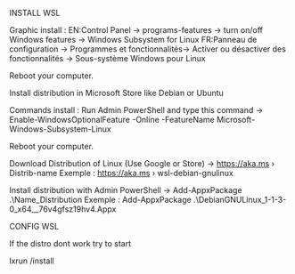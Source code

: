 INSTALL WSL 

Graphic install :
EN:Control Panel -> programs-features -> turn on/off Windows features -> Windows Subsystem for Linux 
FR:Panneau de configuration -> Programmes et fonctionnalités-> Activer ou désactiver des fonctionnalités -> Sous-système Windows pour Linux

Reboot your computer.

Install distribution in Microsoft Store like Debian or Ubuntu

Commands install :
Run Admin PowerShell and type this command -> Enable-WindowsOptionalFeature -Online -FeatureName Microsoft-Windows-Subsystem-Linux

Reboot your computer.

Download Distribution of Linux (Use Google or Store) -> https://aka.ms › Distrib-name
Exemple : https://aka.ms › wsl-debian-gnulinux

Install distribution with Admin PowerShell -> Add-AppxPackage .\Name_Distribution
Exemple : Add-AppxPackage .\DebianGNULinux_1-1-3-0_x64__76v4gfsz19hv4.Appx


CONFIG WSL 

If the distro dont work try to start 

lxrun /install
